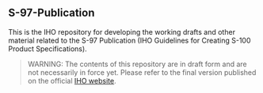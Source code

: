 ## S-97-Publication
This is the IHO repository for developing the working drafts and other material related to the S-97 Publication (IHO Guidelines for Creating S-100 Product Specifications).  

>WARNING: The contents of this repository are in draft form and are not necessarily in force yet.
>Please refer to the final version published on the official [IHO website](https://iho.int).
